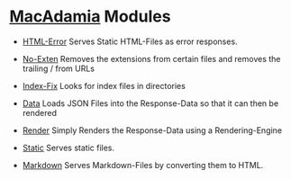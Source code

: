 # [MacAdamia](/) Modules

 * [HTML-Error](htmlerror)
   Serves Static HTML-Files as error responses.

 * [No-Exten](noexten)
   Removes the extensions from certain files and removes the trailing / from URLs

 * [Index-Fix](indexfix)
   Looks for index files in directories

 * [Data](data)
   Loads JSON Files into the Response-Data so that it can then be rendered

 * [Render](render)
   Simply Renders the Response-Data using a Rendering-Engine

 * [Static](static)
   Serves static files.

 * [Markdown](markdown)
   Serves Markdown-Files by converting them to HTML.
